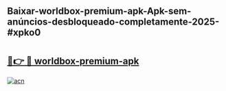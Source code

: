 ## Baixar-worldbox-premium-apk-Apk-sem-anúncios-desbloqueado-completamente-2025-#xpko0

# <h2><a href="https://ainizakaria.my?title=worldbox-premium-apk&ref=22M">🔗👉 🔴 worldbox-premium-apk</a></h2>

[![acn](https://github.com/user-attachments/assets/0f9c940e-d8b0-45ae-aac7-cd30a18b3e1c)](https://ainizakaria.my?title=worldbox-premium-apk&ref=22M)

